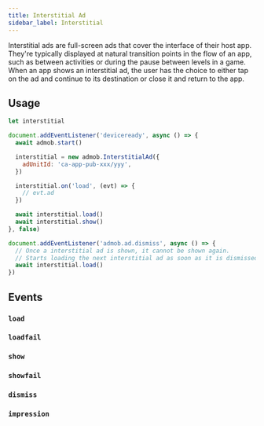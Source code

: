 ```yaml
---
title: Interstitial Ad
sidebar_label: Interstitial
---
```


Interstitial ads are full-screen ads that cover the interface of their host app. They're typically displayed at natural transition points in the flow of an app, such as between activities or during the pause between levels in a game. When an app shows an interstitial ad, the user has the choice to either tap on the ad and continue to its destination or close it and return to the app.

## Usage

```js
let interstitial

document.addEventListener('deviceready', async () => {
  await admob.start()

  interstitial = new admob.InterstitialAd({
    adUnitId: 'ca-app-pub-xxx/yyy',
  })

  interstitial.on('load', (evt) => {
    // evt.ad
  })

  await interstitial.load()
  await interstitial.show()
}, false)

document.addEventListener('admob.ad.dismiss', async () => {
  // Once a interstitial ad is shown, it cannot be shown again.
  // Starts loading the next interstitial ad as soon as it is dismissed.
  await interstitial.load()
})
```

## Events

### `load`

### `loadfail`

### `show`

### `showfail`

### `dismiss`

### `impression`
